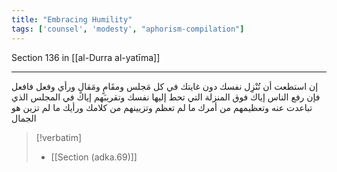```yaml
---
title: "Embracing Humility"
tags: ['counsel', 'modesty', "aphorism-compilation"]
---
```


 Section 136 in [[al-Durra al-yatīma]]

---
إن استطعت أن تُنْزِل نفسك دون غايتك في كل مَجلس ومقَامٍ ومَقالٍ ورأي وفعل فافعل فإن رفع الناس إياك فوق المنزلة التي تحط إليها نفسك وتقريبَهم إياك في المجلس الذي تباعدت عنه وتعظيمهم من أمرك ما لم تعظم وتزيينهم من كلامك ورأيك ما لم تزين هو الجمال

> [!verbatim]
> - [[Section (adka.69)]]
